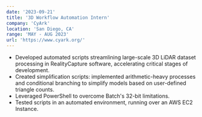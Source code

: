 ```yaml
---
date: '2023-09-21'
title: '3D Workflow Automation Intern'
company: 'CyArk'
location: 'San Diego, CA'
range: 'MAY - AUG 2023'
url: 'https://www.cyark.org/'
---
```


- Developed automated scripts streamlining large-scale 3D LiDAR dataset processing in RealityCapture software, accelerating critical stages of development.
- Created simplification scripts: implemented arithmetic-heavy processes and conditional branching to simplify models based on user-defined triangle counts.
- Leveraged PowerShell to overcome Batch's 32-bit limitations.
- Tested scripts in an automated environment, running over an AWS EC2 Instance.